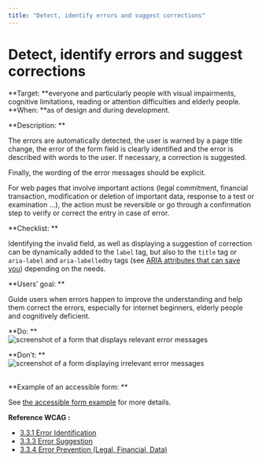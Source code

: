 ```yaml
---
title: "Detect, identify errors and suggest corrections"
---
```


# Detect, identify errors and suggest corrections

**Target: **everyone and particularly people with visual impairments, cognitive limitations, reading or attention difficulties and elderly people.  
**When: **as of design and during development.

**Description: **

The errors are automatically detected, the user is warned by a page title change, the error of the form field is clearly identified and the error is described with words to the user. If necessary, a correction is suggested.

Finally, the wording of the error messages should be explicit.

For web pages that involve important actions (legal commitment, financial transaction, modification or deletion of important data, response to a test or examination ...), the action must be reversible or go through a confirmation step to verify or correct the entry in case of error.

**Checklist: **

Identifying the invalid field, as well as displaying a suggestion of correction can be dynamically added to the `label` tag, but also to the `title` tag or `aria-label` and `aria-labelledby` tags (see [ARIA attributes that can save you](./label-ledby-describedby.html)) depending on the needs.

**Users’ goal: **

Guide users when errors happen to improve the understanding and help them correct the errors, especially for internet beginners, elderly people and cognitively deficient.

**Do: **  
![screenshot of a form that displays relevant error messages](images/formulaire-ok.png)  

**Don’t: **  
![screenshot of a form displaying irrelevant error messages](images/formulaire-ko.png)

&nbsp;  
**Example of an accessible form: **
  
See [the accessible form example](./exemples/formulaire/index.html) for more details.

**Reference <abbr>WCAG</abbr>&nbsp;:**  
- <a href="https://www.w3.org/TR/WCAG21/#error-identification">3.3.1 Error Identification</a>
- <a href="https://www.w3.org/TR/WCAG21/#error-suggestion">3.3.3 Error Suggestion</a>
- <a href="https://www.w3.org/TR/WCAG21/#error-prevention-legal-financial-data">3.3.4 Error Prevention (Legal, Financial, Data)</a>
